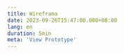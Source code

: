 ```yaml
---
title: Wireframa
date: 2023-09-26T15:47:00.000+08:00
lang: en
duration: 5min
meta: 'View Prototype'
---
```


<Title />

<Wireframa />

<br />
